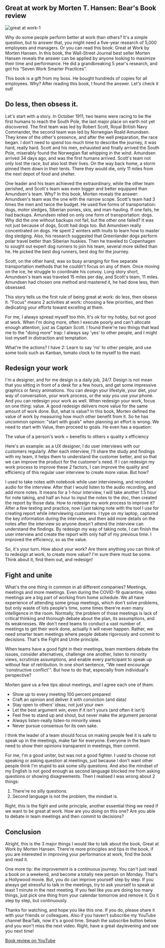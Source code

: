 ## Great at work by Morten T. Hansen: Bear's Book review

![great at work-1](https://i.imgur.com/8NwrfGc.jpg)

Why do some people perform better at work than others? It's a simple question, but to answer that, you might need a five-year research of 5,000 employees and managers. Or you can read this book: Great at Work by Morten Hansen. In this book, the Wall-Street Journal best seller Morten Hansen reveals the answer can be applied by anyone looking to maximize their time and performance. He did a grandbreaking 5 year's research, and got his “Seven Work Smarter Practices”. 

This book is a gift from my boss. He bought hundreds of copies for all employees. Why? After reading this book, I found the answer. Let's check it out!

## Do less, then obsess it.

Let's start with a story. In October 1911, two teams were racing to be the first humans to reach the South Pole, the last major place on earth not yet discovered. The first team was led by Robert Scott, Royal British Navy Commander, the second team was led by Norwegian Roald Amundsen. They knew of the other's presence, and after the well preparation, the race began. I don't need to spend too much time to describe the journey, it was hard, really hard. Scott and his men, exhausted and finally arrived the South Pole, miserably found the Norwegian flat whipping in the wind. Amundsen arrived 34 days ago, and was the first humans arrived. Scott's team not only lost the race, but also lost their lives. On the way back home, a storm pinned them down in their tents. There they would die, only 11 miles from the next depot of food and shelter.

One leader and his team achieved the extraordinary, while the other team perished, and Scott's team was even bigger and better equipped than Amundsen's team. Why? In this book, Morten reveals the answer: Amundsen's team was the one with the narrow scope. Scott's team had 3 times the men and twice the budget. He used five forms of transportation: dogs, motor sledges, Siberian ponies, skis, and man-hauling. If one fails, he had backups. Amundsen relied on only one form of transportation: dogs. Why did the one without backups not fail, but the other one failed? It was not just because of dogs, Scott had dogs too. But Amundsen really concentrated on dogs. He spent 2 winters with Inuits to learn how to master dog sledging. Also, his research suggested that Greenlander dogs perform polar travel better than Siberian huskies. Then he traveled to Copenhagen to sought out expert dog runners to join his team, several more skilled than he. He picked the best dog runners, best dog for the journey.

Scott, on the other hand, was so busy arranging for five separate transportation methods that he couldn't focus on any of them. Once moving on the ice, he struggle to coordinate his convoy. Long story short, Amundsen's team was traveled 15 miles per day, and Scott's team, 11 miles. Amundsen had chosen one method and mastered it, he had done less, then obsessed.

This story tells us the first rule of being great at work: do less, then obsess it. "Focus" means 2 activities at work: choosing a few priorities, and then dedicating your efforts toward excelling at them.

For me, I always spread myself too thin. It's ok for my hobby, but not good at work. When I'm doing more, often I execute poorly and can't allocate enough attention, just as Captain Scott. I found there're two things that lead me to the "doing more" trap: I always say 'yes' to other people, and I might lost myself in distraction and temptation. 

What're the actions? I have 2: Learn to say 'no' to other people, and use some tools such as Kanban, tomato clock to tie myself to the mast. 


## Redesign your work

I'm a designer, and for me design is a daily job, 24/7. Design is not mean that you sitting in front of a desk for a few hours, and get some impressive graphics or fancy animations. You can design your lifestyle, your diet, your way of conversation, your work process, or the way you use your phone. And you can redesign your work as well. When redesign your work, focus on one thing: value. A good redesign delivers more value for the same amount of work done. But, what is value? In this book, Morten defined the value of work by measuring how much other benefit from it. So he has uncommon opinion: "start with goals" when planning an effort is wrong. We need to start with Value, then proceed to goals. He even has a equation: 

The value of a person's work = benefits to others  x quality x efficiency

Here's an example: as a UX designer, I do user interviews with our customers regularly. After each interview, I'll share the study and findings with my team, it helps them to understand the customer better, and so that we can improve the product for the customer's need. If I can redesign my work process to improve these 2 factors, I can improve the quality and efficiency of this regular user interview to create more value. But how?

I used to take notes with notebook while user interviewing, and recorded audio for the interview. After that I would listen to the audio recording, and add more notes. It means for a 1-hour interview, I will take another 1.5 hour for note taking, and half an hour to input the notes to the doc, then created the report by those data. How to redesign my work process to improve it? After a few testing and practice, now I just taking note with the tool I use for creating report while interviewing customers. I type on my laptop, captured the key information during the interview, and then add more details on the notes after the interview so anyone doesn't attend the interview can understand the findings. By redesign my way of taking note, I can finish the user interview and create the report with only half of my previous time. I improved the efficiency, so as the value.

So, it's your turn. How about your work? Are there anything you can think of to redesign at work, to create more value? I'm sure there must be some. Think about it, find them out, and redesign!

## Fight and unite

What's the one thing in common in all different companies? Meetings, meetings and more meetings. Even during the COVID-19 quarantine, video meetings are a big part of working from home schedule. We all have experience of attending some group meetings, which don't solve problems, but only waste of lots people's time, some times there're even many intelligence in the room. Normally, the problem of those meetings is lack of critical thinking and thorough debate about the plan, its assumptions, and its weaknesses. We don't need teams to conduct a vast number of meetings to get their work done, actually it will never happen. Rather, we need smarter team meetings where people debate rigorously and commit to decisions. That's the Fight and Unite principle.

When teams have a good fight in their meetings, team members debate the issues, consider alternatives, challenge one another, listen to minority views, scrutinize assumptions, and enable every participant to speak up without fear of retribution. In one short sentence, "We need encourage 'constructive conflict'". But how to do that, especially from individual's perspective? 

Morten gave us a few tips about meetings, and I agree each one of them:

* Show up to every meeting 100 percent prepared
* Craft an opinion and deliver it with conviction (and data) 
* Stay open to others' ideas, not just your own
* Let the best argument win, even if it isn't yours  (and often it isn't) 
* Feel free to stand up and shout, but never make the argument personal
* Always listen-really listen-to minority views
* Never pursue consensus for its own sake.

I think the leader of a team should focus on making people feel it is safe to speak up in the meetings, make fair for everyone. Everyone in the team need to show their opinions transparent in meetings, then commit.

For me, I'm a good uniter, but was not a good fighter. I used to choose not speaking or asking question at meetings, just because I don't want other people think I'm stupid to ask some silly questions. And also the mindset of my English is not good enough as second language blocked me from asking questions or showing disagreements. Then I realised I was wrong about 2 things:

1. There're no silly questions.
2. Second language is not the problem, the mindset is.

Right, this is the fight and unite principle, another essential thing we need if we want to be great at work. How are you doing on this one? Are you able to debate in team meetings and then commit to decisions?

## Conclusion

Alright, this is the 3 major things I would like to talk about the book, Great at Work by Morten Hansen. There're more principles and tips in the book, if you are interested in improving your performance at work, find the book and read it. 

One more tip: the improvement is a continuous journey. You can't just read a book on a weekend, and become a totally new person on Monday. That's a Hollywood movie. But, you do can improve yourself step by step. If you always get stressful to talk in the meetings, try to ask yourself to speak at least 1 minute in the next meeting. If you feel like you are doing too many things, just pick one thing from your calendar tomorrow and remove it. Do it step by step, but continuously.

Thanks for watching, and hope you like this one. If you do, please share it with your friends or colleagues. Also if you haven't subscribe my YouTube channel BearTalk, now it's a good time. Smash the subscribe button below and you won't miss the next video. Right, have a great day/evening and see you next time!


[Book review on YouTube](https://youtu.be/C81-Nt_Hmgg)
